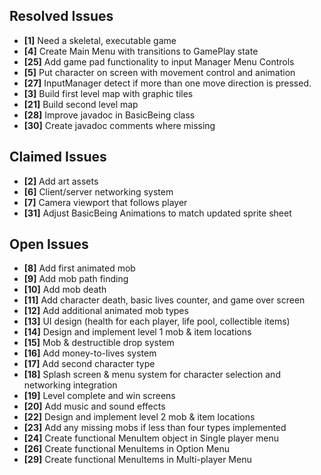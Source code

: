## Resolved Issues ##
- **[1]** Need a skeletal, executable game
- **[4]** Create Main Menu with transitions to GamePlay state
- **[25]** Add game pad functionality to input Manager Menu Controls
- **[5]** Put character on screen with movement control and animation
- **[27]** InputManager detect if more than one move direction is pressed.
- **[3]** Build first level map with graphic tiles
- **[21]** Build second level map
- **[28]** Improve javadoc in BasicBeing class
- **[30]** Create javadoc comments where missing


## Claimed Issues ##
- **[2]** Add art assets
- **[6]** Client/server networking system
- **[7]** Camera viewport that follows player
- **[31]** Adjust BasicBeing Animations to match updated sprite sheet


## Open Issues ##
- **[8]** Add first animated mob
- **[9]** Add mob path finding
- **[10]** Add mob death
- **[11]** Add character death, basic lives counter, and game over screen
- **[12]** Add additional animated mob types
- **[13]** UI design (health for each player, life pool, collectible items)
- **[14]** Design and implement level 1 mob & item locations
- **[15]** Mob & destructible drop system
- **[16]** Add money-to-lives system
- **[17]** Add second character type
- **[18]** Splash screen & menu system for character selection and networking integration
- **[19]** Level complete and win screens
- **[20]** Add music and sound effects
- **[22]** Design and implement level 2 mob & item locations
- **[23]** Add any missing mobs if less than four types implemented
- **[24]** Create functional MenuItem object in Single player menu
- **[26]** Create functional MenuItems in Option Menu
- **[29]** Create functional MenuItems in Multi-player Menu
